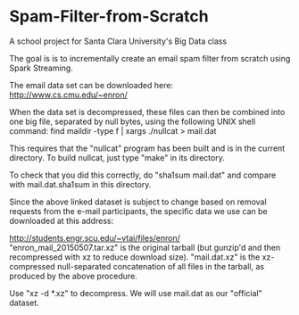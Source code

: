 # Spam-Filter-from-Scratch
A school project for Santa Clara University's Big Data class

The goal is is to incrementally create an email spam filter from scratch using Spark Streaming.

The email data set can be downloaded here:
http://www.cs.cmu.edu/~enron/

When the data set is decompressed, these files can then be combined into one
big file, separated by null bytes, using the following UNIX shell command:
  find maildir -type f | xargs ./nullcat > mail.dat

This requires that the "nullcat" program has been built and is in the
current directory.  To build nullcat, just type "make" in its directory.

To check that you did this correctly, do "sha1sum mail.dat" and compare
with mail.dat.sha1sum in this directory.

Since the above linked dataset is subject to change based on removal
requests from the e-mail participants, the specific data we use can be
downloaded at this address:

http://students.engr.scu.edu/~vtai/files/enron/
"enron_mail_20150507.tar.xz" is the original tarball (but gunzip'd and
then recompressed with xz to reduce download size).
"mail.dat.xz" is the xz-compressed null-separated concatenation of all
files in the tarball, as produced by the above procedure.

Use "xz -d *.xz" to decompress.  We will use mail.dat as our
"official" dataset.
